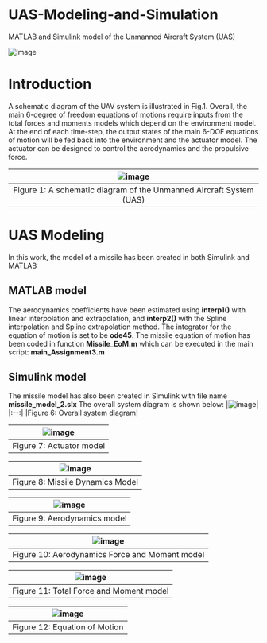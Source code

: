 # UAS-Modeling-and-Simulation
MATLAB and Simulink model of the Unmanned Aircraft System (UAS)

![image](https://github.com/komxun/UAS-Modeling-and-Simulation/assets/133139057/7c0ebbfb-7638-4fcd-a63d-b58b25db1927)


# Introduction
A schematic diagram of the UAV system is illustrated in Fig.1. Overall, the main 6-degree of freedom equations of motions 
require inputs from the total forces and moments models which depend on the environment model. At the end of each time-step, 
the output states of the main 6-DOF equations of motion will be fed back into the environment and the actuator model. 
The actuator can be designed to control the aerodynamics and the propulsive force.

|![image](https://github.com/komxun/UAS-Modeling-and-Simulation/assets/133139057/0b5cfd19-57a0-47d0-b57e-6011d11a92d4)|
|:--:|
|Figure 1: A schematic diagram of the Unmanned Aircraft System (UAS)|

# UAS Modeling
In this work, the model of a missile has been created in both Simulink and MATLAB
## MATLAB model
The aerodynamics coefficients have been estimated using **interp1()** with linear interpolation and extrapolation, 
and **interp2()** with the Spline interpolation and Spline extrapolation method. The integrator for the equation of motion 
is set to be **ode45**. The missile equation of motion has been coded in function  **Missile_EoM.m** which can be executed 
in the main script: **main_Assignment3.m**

## Simulink model
The missile model has also been created in Simulink with file name **missile_model_2.slx** The overall system diagram is shown below:
|![image](https://github.com/komxun/UAS-Modeling-and-Simulation/assets/133139057/05c4944c-291e-494d-ad6a-38189735712c)|
|:--:|
|Figure 6: Overall system diagram|

|![image](https://github.com/komxun/UAS-Modeling-and-Simulation/assets/133139057/b2c3d35a-585d-4230-9732-270ba8b72040)|
|:--:|
|Figure 7: Actuator model|

|![image](https://github.com/komxun/UAS-Modeling-and-Simulation/assets/133139057/8f7bf76e-6b6c-493d-8731-7ee13ab285e7)|
|:--:|
|Figure 8: Missile Dynamics Model|

|![image](https://github.com/komxun/UAS-Modeling-and-Simulation/assets/133139057/b30cc66c-1499-424e-b518-a54a5a3df20d)|
|:--:|
|Figure 9: Aerodynamics model|

|![image](https://github.com/komxun/UAS-Modeling-and-Simulation/assets/133139057/ec06bc74-1801-47cb-87fa-b965c6404fbc)|
|:--:|
|Figure 10: Aerodynamics Force and Moment model|

|![image](https://github.com/komxun/UAS-Modeling-and-Simulation/assets/133139057/088b8bdd-b568-4f66-8713-c8c908837696)|
|:--:|
|Figure 11: Total Force and Moment model|

|![image](https://github.com/komxun/UAS-Modeling-and-Simulation/assets/133139057/5797602f-413c-480f-b144-dc655119ddd1)|
|:--:|
|Figure 12: Equation of Motion|

